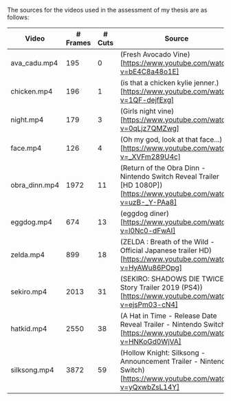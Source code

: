 The sources for the videos used in the assessment of my thesis are as follows:

| Video         | # Frames | # Cuts | Source                                                                                                             |
| ------------- | -------- | ------ | ------------------------------------------------------------------------------------------------------------------ |
| ava_cadu.mp4  | 195      | 0      | (Fresh Avocado Vine)[https://www.youtube.com/watch?v=bE4C8a48o1E]                                                  |
| chicken.mp4   | 196      | 1      | (is that a chicken kylie jenner.)[https://www.youtube.com/watch?v=1QF-dejfExg]                                     |
| night.mp4     | 179      | 3      | (Girls night vine)[https://www.youtube.com/watch?v=0qLjz7QMZwg]                                                    |
| face.mp4      | 126      | 4      | (Oh my god, look at that face...)[https://www.youtube.com/watch?v=_XVFm289U4c]                                     |
| obra_dinn.mp4 | 1972     | 11     | (Return of the Obra Dinn - Nintendo Switch Reveal Trailer [HD 1080P])[https://www.youtube.com/watch?v=uzB-_Y-PAa8] |
| eggdog.mp4    | 674      | 13     | (eggdog diner)[https://www.youtube.com/watch?v=l0Nc0-dFwAI]                                                        |
| zelda.mp4     | 899      | 18     | (ZELDA : Breath of the Wild - Official Japanese trailer HD)[https://www.youtube.com/watch?v=HyAWu86POpg]           |
| sekiro.mp4    | 2013     | 31     | (SEKIRO: SHADOWS DIE TWICE - Story Trailer 2019 (PS4))[https://www.youtube.com/watch?v=ejsPm03-cN4]                |
| hatkid.mp4    | 2550     | 38     | (A Hat in Time - Release Date Reveal Trailer - Nintendo Switch)[https://www.youtube.com/watch?v=HNKoGd0WjVA]       |
| silksong.mp4  | 3872     | 59     | (Hollow Knight: Silksong - Announcement Trailer - Nintendo Switch)[https://www.youtube.com/watch?v=yQxwbZsL14Y]    |